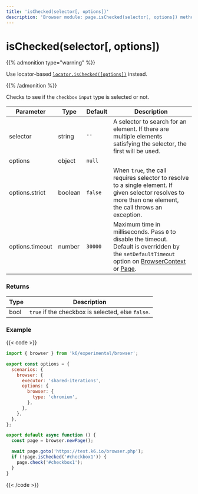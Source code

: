 ```yaml
---
title: 'isChecked(selector[, options])'
description: 'Browser module: page.isChecked(selector[, options]) method'
---
```


# isChecked(selector[, options])

{{% admonition type="warning" %}}

Use locator-based [`locator.isChecked([options])`](https://grafana.com/docs/k6/<K6_VERSION>/javascript-api/k6-experimental/browser/locator/ischecked/) instead.

{{% /admonition %}}

Checks to see if the `checkbox` `input` type is selected or not.

<TableWithNestedRows>

| Parameter       | Type    | Default | Description                                                                                                                                                                                                                                                                                                                                   |
| --------------- | ------- | ------- | --------------------------------------------------------------------------------------------------------------------------------------------------------------------------------------------------------------------------------------------------------------------------------------------------------------------------------------------- |
| selector        | string  | `''`    | A selector to search for an element. If there are multiple elements satisfying the selector, the first will be used.                                                                                                                                                                                                                          |
| options         | object  | `null`  |                                                                                                                                                                                                                                                                                                                                               |
| options.strict  | boolean | `false` | When `true`, the call requires selector to resolve to a single element. If given selector resolves to more than one element, the call throws an exception.                                                                                                                                                                                    |
| options.timeout | number  | `30000` | Maximum time in milliseconds. Pass `0` to disable the timeout. Default is overridden by the `setDefaultTimeout` option on [BrowserContext](https://grafana.com/docs/k6/<K6_VERSION>/javascript-api/k6-experimental/browser/browsercontext/) or [Page](https://grafana.com/docs/k6/<K6_VERSION>/javascript-api/k6-experimental/browser/page/). |

</TableWithNestedRows>

### Returns

| Type | Description                                       |
| ---- | ------------------------------------------------- |
| bool | `true` if the checkbox is selected, else `false`. |

### Example

{{< code >}}

```javascript
import { browser } from 'k6/experimental/browser';

export const options = {
  scenarios: {
    browser: {
      executor: 'shared-iterations',
      options: {
        browser: {
          type: 'chromium',
        },
      },
    },
  },
};

export default async function () {
  const page = browser.newPage();

  await page.goto('https://test.k6.io/browser.php');
  if (!page.isChecked('#checkbox1')) {
    page.check('#checkbox1');
  }
}
```

{{< /code >}}
